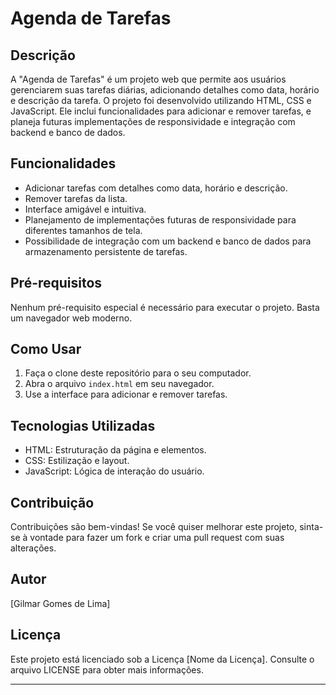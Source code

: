 # Agenda de Tarefas

## Descrição

A "Agenda de Tarefas" é um projeto web que permite aos usuários gerenciarem suas tarefas diárias, adicionando detalhes como data, horário e descrição da tarefa. O projeto foi desenvolvido utilizando HTML, CSS e JavaScript. Ele inclui funcionalidades para adicionar e remover tarefas, e planeja futuras implementações de responsividade e integração com backend e banco de dados.

## Funcionalidades

- Adicionar tarefas com detalhes como data, horário e descrição.
- Remover tarefas da lista.
- Interface amigável e intuitiva.
- Planejamento de implementações futuras de responsividade para diferentes tamanhos de tela.
- Possibilidade de integração com um backend e banco de dados para armazenamento persistente de tarefas.

## Pré-requisitos

Nenhum pré-requisito especial é necessário para executar o projeto. Basta um navegador web moderno.

## Como Usar

1. Faça o clone deste repositório para o seu computador.
2. Abra o arquivo `index.html` em seu navegador.
3. Use a interface para adicionar e remover tarefas.

## Tecnologias Utilizadas

- HTML: Estruturação da página e elementos.
- CSS: Estilização e layout.
- JavaScript: Lógica de interação do usuário.


## Contribuição

Contribuições são bem-vindas! Se você quiser melhorar este projeto, sinta-se à vontade para fazer um fork e criar uma pull request com suas alterações.

## Autor

[Gilmar Gomes de Lima]

## Licença

Este projeto está licenciado sob a Licença [Nome da Licença]. Consulte o arquivo LICENSE para obter mais informações.

---
